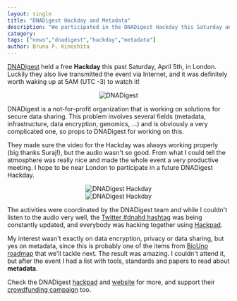 ```yaml
---
layout: single
title: "DNADigest Hackday and Metadata"
description: "We participated in the DNADigest Hackday this Saturday and learned a lot of cool things about Metadata"
category: 
tags: ["news","dnadigest","hackday","metadata"]
author: Bruno P. Kinoshita
---
```


[DNADigest](http://dnadigest.com) held a free **Hackday** this past Saturday, April 5th, in 
London. Luckily they also live transmitted the event via Internet, and it was definitely worth 
waking up at 5AM (UTC -3) to watch it! 

<center><img src='{{ site.url }}/assets/posts/DNADigest.png' alt="DNADigest" /></center>

DNADigest is a not-for-profit organization that is working on solutions for secure data sharing. 
This problem involves several fields (metadata, infrastructure, data encryption, genomics, ...) 
and is obviously a very complicated one, so props to DNADigest for working on this. 

They made sure the video for the Hackday was always working properly (big thanks Suraj!), 
but the audio wasn't so good. From what I could tell the atmosphere was really nice and made 
the whole event a very productive meeting. I hope to be near London to participate in a 
future DNADigest Hackday.

<center><img src='{{ site.url }}/assets/posts/dnahd1.jpg' alt="DNADigest Hackday" /></center>

<center><img src='{{ site.url }}/assets/posts/dnahd2.jpg' alt="DNADigest Hackday" /></center>

The activities were coordinated by the DNADigest team and while I couldn't listen to 
the audio very well, the [Twitter #dnahd hashtag](https://twitter.com/search?q=%23dnahd&src=hash) was being 
constantly updated, and everybody was hacking together using [Hackpad](http://dnadigest.hackpad.com/).

My interest wasn't exactly on data encryption, privacy or data sharing, but yes on metadata, since this is probably one 
of the items from [BioUno roadmap](http://biouno.org) that we'll tackle next. The result was amazing. I couldn't attend it, but after the event I had a list with tools, standards and papers to read about **metadata**. 

Check the DNADigest [hackpad](http://dnadigest.hackpad.com/) and [website](http://dnadigest.com) for more, and support their [crowdfunding campaign](http://dnadigest.org/dna-digest-crowdfund/) too. 
